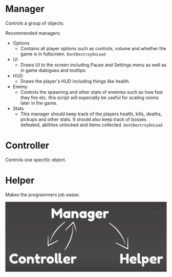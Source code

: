 # Manager
Controls a group of objects.

Recommended managers: 
- Options
	- Contains all player options such as controls, volume and whether the game is in fullscreen. `DontDestroyOnLoad`
-  UI 
	- Draws UI to the screen including Pause and Settings menu as well as in game dialogues and tooltips.
- HUD
	- Draws the player's HUD including things like health.
- Enemy
	- Controls the spawning and other stats of enemies such as how fast they fire etc. this script will especially be useful for scaling rooms later in the game.
- Stats
	- This manager should keep track of the players health, kills, deaths, pickups and other stats. It should also keep track of bosses defeated, abilities unlocked and items collected. `DontDestroyOnLoad`


# Controller
Controls one specific object.

# Helper
Makes the programmers job easier.

![](Screenshot%202022-06-06%20at%2002.47.54.png)